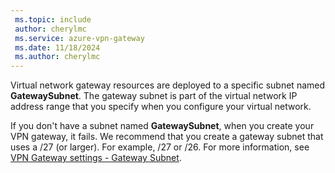 ```yaml
---
 ms.topic: include
 author: cherylmc
 ms.service: azure-vpn-gateway
 ms.date: 11/18/2024
 ms.author: cherylmc
---
```


Virtual network gateway resources are deployed to a specific subnet named **GatewaySubnet**. The gateway subnet is part of the virtual network IP address range that you specify when you configure your virtual network.

If you don't have a subnet named **GatewaySubnet**, when you create your VPN gateway, it fails. We recommend that you create a gateway subnet that uses a /27 (or larger). For example, /27 or /26. For more information, see [VPN Gateway settings - Gateway Subnet](../articles/vpn-gateway/vpn-gateway-about-vpn-gateway-settings.md#gwsub).